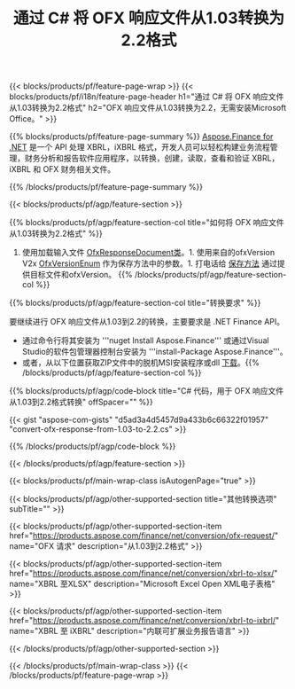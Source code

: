 ﻿---
title: 通过 C# 将 OFX 响应文件从1.03转换为2.2格式
description: 从1.03到2.2 C# 转换的 OFX 请求文件的示例代码。使用 API 示例代码在基于 .NET 的应用程序中进行批量 OFX 请求转换。 
url: /zh/net/conversion/ofx-response/
family: finance
platformtag: net
feature: conversion
informat: OFX Response 1.03
outformat: OFX Response 2.2
otherformats: OFX Response
---
{{< blocks/products/pf/feature-page-wrap >}}
{{< blocks/products/pf/i18n/feature-page-header h1="通过 C# 将 OFX 响应文件从1.03转换为2.2格式" h2="OFX 响应文件从1.03转换为2.2，无需安装Microsoft Office。" >}}

{{% blocks/products/pf/feature-page-summary %}}
[Aspose.Finance for .NET](https://products.aspose.com/finance/net/) 是一个 API 处理 XBRL，iXBRL 格式，开发人员可以轻松构建业务流程管理，财务分析和报告软件应用程序，以转换，创建，读取，查看和验证 XBRL，iXBRL 和 OFX 财务相关文件。 

{{% /blocks/products/pf/feature-page-summary %}}

{{< blocks/products/pf/agp/feature-section >}}

{{% blocks/products/pf/agp/feature-section-col title="如何将 OFX 响应文件从1.03转换为2.2格式" %}}
1. 使用加载输入文件 [OfxResponseDocument类](https://apireference.aspose.com/finance/net/aspose.finance.ofx/ofxresponsedocument)。1. 使用来自的ofxVersion V2x [OfxVersionEnum](https://apireference.aspose.com/finance/net/aspose.finance.ofx/ofxversionenum) 作为保存方法中的参数。1. 打电话给 [保存方法](https://apireference.aspose.com/finance/net/aspose.finance.ofx/ofxresponsedocument/methods/save) 通过提供目标文件和ofxVersion。
{{% /blocks/products/pf/agp/feature-section-col %}}

{{% blocks/products/pf/agp/feature-section-col title="转换要求" %}}

要继续进行 OFX 响应文件从1.03到2.2的转换，主要要求是 .NET Finance API。
- 通过命令行将其安装为 '''nuget Install Aspose.Finance''' 或通过Visual Studio的软件包管理器控制台安装为 '''install-Package Aspose.Finance'''。
- 或者，从以下位置获取ZIP文件中的脱机MSI安装程序或dll [下载](https://downloads.aspose.com/finance/net)。{{% /blocks/products/pf/agp/feature-section-col %}}

{{% blocks/products/pf/agp/code-block title="C# 代码，用于 OFX 响应文件从1.03到2.2格式转换" offSpacer="" %}}

{{< gist "aspose-com-gists" "d5ad3a4d5457d9a433b6c66322f01957" "convert-ofx-response-from-1.03-to-2.2.cs" >}}

{{% /blocks/products/pf/agp/code-block %}}

{{< /blocks/products/pf/agp/feature-section >}}

{{< blocks/products/pf/main-wrap-class isAutogenPage="true" >}}

{{< blocks/products/pf/agp/other-supported-section title="其他转换选项" subTitle="" >}}

{{< blocks/products/pf/agp/other-supported-section-item href="https://products.aspose.com/finance/net/conversion/ofx-request/" name="OFX 请求" description="从1.03到2.2格式" >}}

{{< blocks/products/pf/agp/other-supported-section-item href="https://products.aspose.com/finance/net/conversion/xbrl-to-xlsx/" name="XBRL 至XLSX" description="Microsoft Excel Open XML电子表格" >}}

{{< blocks/products/pf/agp/other-supported-section-item href="https://products.aspose.com/finance/net/conversion/xbrl-to-ixbrl/" name="XBRL 至 iXBRL" description="内联可扩展业务报告语言" >}}

{{< /blocks/products/pf/agp/other-supported-section >}}

{{< /blocks/products/pf/main-wrap-class >}}
{{< /blocks/products/pf/feature-page-wrap >}}